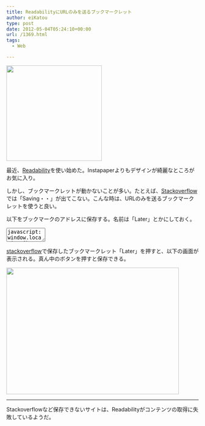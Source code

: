 ```yaml
---
title: ReadabilityにURLのみを送るブックマークレット
author: eiKatou
type: post
date: 2012-05-04T05:24:10+00:00
url: /1369.html
tags:
  - Web

---
```

[<img src="http://eikatou.net/blog/wp-content/uploads/2012/05/20120504_readability.png" alt="" title="20120504_readability" width="250" height="250" class="alignnone size-full wp-image-1372" srcset="/uploads/2012/05/20120504_readability.png 250w, /uploads/2012/05/20120504_readability-150x150.png 150w" sizes="(max-width: 250px) 100vw, 250px" />][1]

最近、[Readability][2]を使い始めた。Instapaperよりもデザインが綺麗なところがお気に入り。

しかし、ブックマークレットが動かないことが多い。たとえば、[Stackoverflow][3]では「Saving・・」が出てこない。こんな時は、URLのみを送るブックマークレットを使うと良い。

以下をブックマークのアドレスに保存する。名前は「Later」とかにしておく。
  
<textarea name="javascript" rows="2" cols="10">javascript:window.location=&#8217;http://www.readability.com/save?url=&#8217;+encodeURI(window.location);</textarea> 

[stackoverflow][3]で保存したブックマークレット「Later」を押すと、以下の画面が表示される。真ん中のボタンを押すと保存できる。
  
[<img src="http://eikatou.net/blog/wp-content/uploads/2012/05/20120504b.png" alt="" title="20120504b" width="452" height="332" class="alignnone size-full wp-image-1374" srcset="/uploads/2012/05/20120504b.png 452w, /uploads/2012/05/20120504b-300x220.png 300w, /uploads/2012/05/20120504b-408x300.png 408w" sizes="(max-width: 452px) 100vw, 452px" />][4] 

* * *

Stackoverflowなど保存できないサイトは、Readabilityがコンテンツの取得に失敗しているようだ。

 [1]: http://eikatou.net/blog/wp-content/uploads/2012/05/20120504_readability.png
 [2]: http://www.readability.com/
 [3]: http://stackoverflow.com/
 [4]: http://eikatou.net/blog/wp-content/uploads/2012/05/20120504b.png
